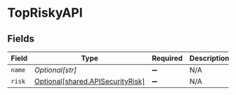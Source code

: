 # TopRiskyAPI


## Fields

| Field                                                                          | Type                                                                           | Required                                                                       | Description                                                                    |
| ------------------------------------------------------------------------------ | ------------------------------------------------------------------------------ | ------------------------------------------------------------------------------ | ------------------------------------------------------------------------------ |
| `name`                                                                         | *Optional[str]*                                                                | :heavy_minus_sign:                                                             | N/A                                                                            |
| `risk`                                                                         | [Optional[shared.APISecurityRisk]](undefined/models/shared/apisecurityrisk.md) | :heavy_minus_sign:                                                             | N/A                                                                            |